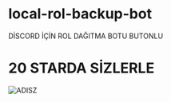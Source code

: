 # local-rol-backup-bot

DİSCORD İÇİN ROL DAĞITMA BOTU BUTONLU

# 20 STARDA SİZLERLE

![ADISZ](https://i.imgur.com/fFBpdYH.png)
